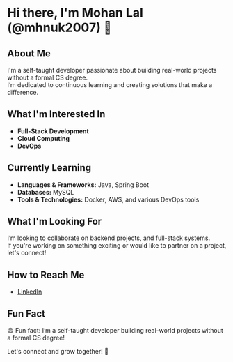 # Hi there, I'm Mohan Lal (@mhnuk2007) 👋

## About Me
I'm a self-taught developer passionate about building real-world projects without a formal CS degree.  
I’m dedicated to continuous learning and creating solutions that make a difference.

## What I'm Interested In
- **Full-Stack Development**
- **Cloud Computing**
- **DevOps**

## Currently Learning
- **Languages & Frameworks:** Java, Spring Boot
- **Databases:** MySQL
- **Tools & Technologies:** Docker, AWS, and various DevOps tools

## What I'm Looking For
I’m looking to collaborate on backend projects, and full-stack systems.  
If you're working on something exciting or would like to partner on a project, let's connect!

## How to Reach Me
- [LinkedIn](https://www.linkedin.com/in/mohan-lal-b79790126/)

## Fun Fact
😄 Fun fact: I’m a self-taught developer building real-world projects without a formal CS degree!

Let's connect and grow together! 🚀
